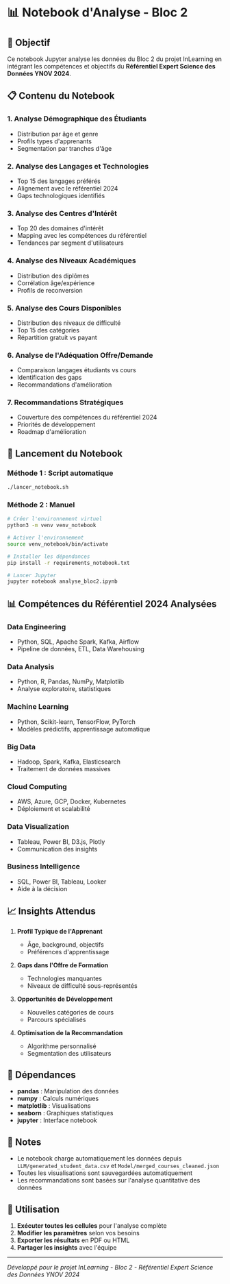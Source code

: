 # 📊 Notebook d'Analyse - Bloc 2

## 🎯 Objectif

Ce notebook Jupyter analyse les données du Bloc 2 du projet InLearning en intégrant les compétences et objectifs du **Référentiel Expert Science des Données YNOV 2024**.

## 📋 Contenu du Notebook

### 1. **Analyse Démographique des Étudiants**
- Distribution par âge et genre
- Profils types d'apprenants
- Segmentation par tranches d'âge

### 2. **Analyse des Langages et Technologies**
- Top 15 des langages préférés
- Alignement avec le référentiel 2024
- Gaps technologiques identifiés

### 3. **Analyse des Centres d'Intérêt**
- Top 20 des domaines d'intérêt
- Mapping avec les compétences du référentiel
- Tendances par segment d'utilisateurs

### 4. **Analyse des Niveaux Académiques**
- Distribution des diplômes
- Corrélation âge/expérience
- Profils de reconversion

### 5. **Analyse des Cours Disponibles**
- Distribution des niveaux de difficulté
- Top 15 des catégories
- Répartition gratuit vs payant

### 6. **Analyse de l'Adéquation Offre/Demande**
- Comparaison langages étudiants vs cours
- Identification des gaps
- Recommandations d'amélioration

### 7. **Recommandations Stratégiques**
- Couverture des compétences du référentiel 2024
- Priorités de développement
- Roadmap d'amélioration

## 🚀 Lancement du Notebook

### Méthode 1 : Script automatique
```bash
./lancer_notebook.sh
```

### Méthode 2 : Manuel
```bash
# Créer l'environnement virtuel
python3 -m venv venv_notebook

# Activer l'environnement
source venv_notebook/bin/activate

# Installer les dépendances
pip install -r requirements_notebook.txt

# Lancer Jupyter
jupyter notebook analyse_bloc2.ipynb
```

## 📊 Compétences du Référentiel 2024 Analysées

### **Data Engineering**
- Python, SQL, Apache Spark, Kafka, Airflow
- Pipeline de données, ETL, Data Warehousing

### **Data Analysis**
- Python, R, Pandas, NumPy, Matplotlib
- Analyse exploratoire, statistiques

### **Machine Learning**
- Python, Scikit-learn, TensorFlow, PyTorch
- Modèles prédictifs, apprentissage automatique

### **Big Data**
- Hadoop, Spark, Kafka, Elasticsearch
- Traitement de données massives

### **Cloud Computing**
- AWS, Azure, GCP, Docker, Kubernetes
- Déploiement et scalabilité

### **Data Visualization**
- Tableau, Power BI, D3.js, Plotly
- Communication des insights

### **Business Intelligence**
- SQL, Power BI, Tableau, Looker
- Aide à la décision

## 📈 Insights Attendus

1. **Profil Typique de l'Apprenant**
   - Âge, background, objectifs
   - Préférences d'apprentissage

2. **Gaps dans l'Offre de Formation**
   - Technologies manquantes
   - Niveaux de difficulté sous-représentés

3. **Opportunités de Développement**
   - Nouvelles catégories de cours
   - Parcours spécialisés

4. **Optimisation de la Recommandation**
   - Algorithme personnalisé
   - Segmentation des utilisateurs

## 🔧 Dépendances

- **pandas** : Manipulation des données
- **numpy** : Calculs numériques
- **matplotlib** : Visualisations
- **seaborn** : Graphiques statistiques
- **jupyter** : Interface notebook

## 📝 Notes

- Le notebook charge automatiquement les données depuis `LLM/generated_student_data.csv` et `Model/merged_courses_cleaned.json`
- Toutes les visualisations sont sauvegardées automatiquement
- Les recommandations sont basées sur l'analyse quantitative des données

## 🎯 Utilisation

1. **Exécuter toutes les cellules** pour l'analyse complète
2. **Modifier les paramètres** selon vos besoins
3. **Exporter les résultats** en PDF ou HTML
4. **Partager les insights** avec l'équipe

---

*Développé pour le projet InLearning - Bloc 2 - Référentiel Expert Science des Données YNOV 2024* 